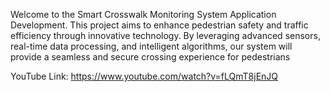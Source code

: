 
Welcome to the Smart Crosswalk Monitoring System Application Development. This project aims to enhance pedestrian safety and traffic efficiency through innovative technology. By leveraging advanced sensors, real-time data processing, and intelligent algorithms, our system will provide a seamless and secure crossing experience for pedestrians

YouTube Link:
https://www.youtube.com/watch?v=fLQmT8jEnJQ

